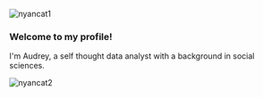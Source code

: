 ![nyancat1](https://user-images.githubusercontent.com/107768549/216374623-84255245-f91d-483d-a040-3d6d6488bd02.gif)


### **Welcome to my profile!** 

I'm Audrey, a self thought data analyst with a background in social sciences.

![nyancat2](https://user-images.githubusercontent.com/107768549/216374628-b1f8f39f-49ac-4cf3-8f5f-f3ccebf5e033.gif)

